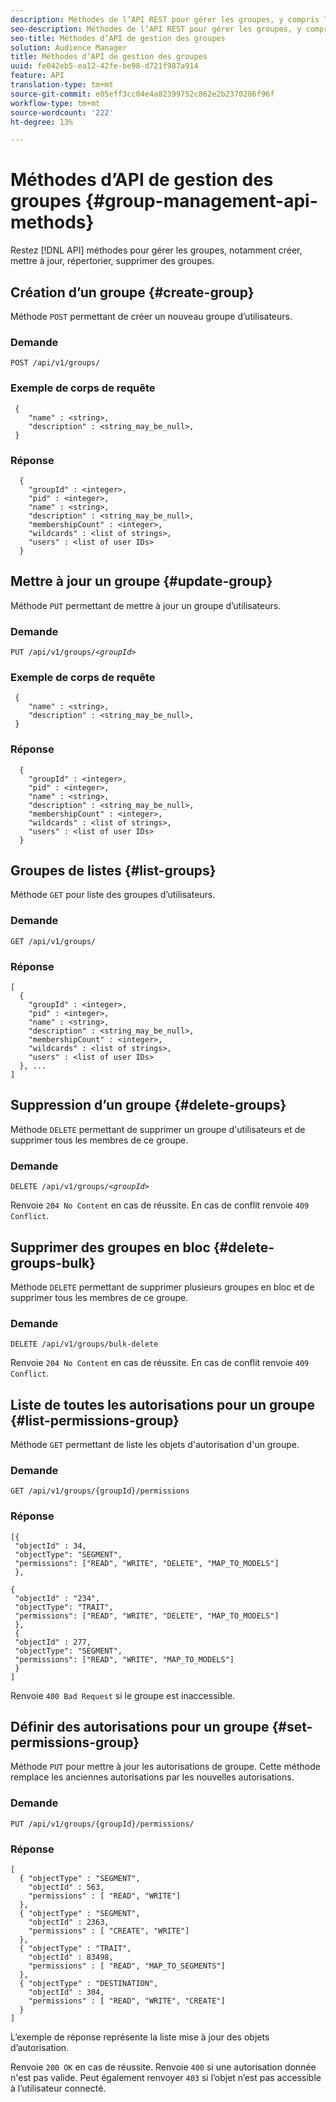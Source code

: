 ```yaml
---
description: Méthodes de l’API REST pour gérer les groupes, y compris la création, la mise à jour, la liste et la suppression de groupes.
seo-description: Méthodes de l’API REST pour gérer les groupes, y compris la création, la mise à jour, la liste et la suppression de groupes.
seo-title: Méthodes d’API de gestion des groupes
solution: Audience Manager
title: Méthodes d’API de gestion des groupes
uuid: fe042eb5-ea12-42fe-be98-d721f987a914
feature: API
translation-type: tm+mt
source-git-commit: e05eff3cc04e4a82399752c862e2b2370286f96f
workflow-type: tm+mt
source-wordcount: '222'
ht-degree: 13%

---
```



# Méthodes d’API de gestion des groupes {#group-management-api-methods}

Restez [!DNL API] méthodes pour gérer les groupes, notamment créer, mettre à jour, répertorier, supprimer des groupes.

<!-- c_rest_api_user_man_group.xml -->

## Création d’un groupe {#create-group}

Méthode `POST` permettant de créer un nouveau groupe d’utilisateurs.

<!-- r_rest_api_group_create.xml -->

### Demande

`POST /api/v1/groups/`

### Exemple de corps de requête

```
 {
    "name" : <string>,
    "description" : <string_may_be_null>,
 }
```

### Réponse

```
  {
    "groupId" : <integer>,
    "pid" : <integer>,
    "name" : <string>,
    "description" : <string_may_be_null>,
    "membershipCount" : <integer>,
    "wildcards" : <list of strings>,
    "users" : <list of user IDs>
  }
```

## Mettre à jour un groupe {#update-group}

Méthode `PUT` permettant de mettre à jour un groupe d’utilisateurs.

<!--
r_rest_api_group_update.xml
-->

### Demande

`PUT /api/v1/groups/`*`<groupId>`*

### Exemple de corps de requête

```
 {
    "name" : <string>,
    "description" : <string_may_be_null>,
 }
```

### Réponse

```
  {
    "groupId" : <integer>,
    "pid" : <integer>,
    "name" : <string>,
    "description" : <string_may_be_null>,
    "membershipCount" : <integer>,
    "wildcards" : <list of strings>,
    "users" : <list of user IDs>
  }
```

## Groupes de listes {#list-groups}

Méthode `GET` pour liste des groupes d’utilisateurs.

<!--
r_rest_api_group_list.xml
-->

### Demande

`GET /api/v1/groups/`

### Réponse

```
[
  { 
    "groupId" : <integer>,
    "pid" : <integer>,
    "name" : <string>,
    "description" : <string_may_be_null>,
    "membershipCount" : <integer>,
    "wildcards" : <list of strings>,
    "users" : <list of user IDs>
  }, ...
]
```

## Suppression d’un groupe {#delete-groups}

Méthode `DELETE` permettant de supprimer un groupe d&#39;utilisateurs et de supprimer tous les membres de ce groupe.

<!-- r_rest_api_group_delete.xml -->

### Demande

`DELETE /api/v1/groups/`*`<groupId>`*

Renvoie `204 No Content` en cas de réussite. En cas de conflit renvoie `409 Conflict`.

## Supprimer des groupes en bloc {#delete-groups-bulk}

Méthode `DELETE` permettant de supprimer plusieurs groupes en bloc et de supprimer tous les membres de ce groupe.

<!-- r_rest_api_group_delete_bulk.xml -->

### Demande

`DELETE /api/v1/groups/bulk-delete`

Renvoie `204 No Content` en cas de réussite. En cas de conflit renvoie `409 Conflict`.

## Liste de toutes les autorisations pour un groupe {#list-permissions-group}

Méthode `GET` permettant de liste les objets d&#39;autorisation d&#39;un groupe.

<!-- r_rest_api_perm_list_group.xml -->

### Demande

`GET /api/v1/groups/{groupId}/permissions`

### Réponse

```
[{
 "objectId" : 34,
 "objectType": "SEGMENT",
 "permissions": ["READ", "WRITE", "DELETE", "MAP_TO_MODELS"]
 },

{
 "objectId" : "234",
 "objectType": "TRAIT",
 "permissions": ["READ", "WRITE", "DELETE", "MAP_TO_MODELS"]
 },
 {
 "objectId" : 277,
 "objectType": "SEGMENT",
 "permissions": ["READ", "WRITE", "MAP_TO_MODELS"]
 }
]
```

Renvoie `400 Bad Request` si le groupe est inaccessible.

## Définir des autorisations pour un groupe {#set-permissions-group}

Méthode `PUT` pour mettre à jour les autorisations de groupe. Cette méthode remplace les anciennes autorisations par les nouvelles autorisations.

<!-- r_rest_api_perm_set.xml -->

### Demande

`PUT /api/v1/groups/{groupId}/permissions/`

### Réponse

```
[ 
  { "objectType" : "SEGMENT",
    "objectId" : 563,
    "permissions" : [ "READ", "WRITE"]
  },
  { "objectType" : "SEGMENT",
    "objectId" : 2363,
    "permissions" : [ "CREATE", "WRITE"]
  },
  { "objectType" : "TRAIT",
    "objectId" : 83498,
    "permissions" : [ "READ", "MAP_TO_SEGMENTS"]
  },
  { "objectType" : "DESTINATION",
    "objectId" : 304,
    "permissions" : [ "READ", "WRITE", "CREATE"]
  }
]
```

L’exemple de réponse représente la liste mise à jour des objets d’autorisation.

Renvoie `200 OK` en cas de réussite. Renvoie `400` si une autorisation donnée n&#39;est pas valide. Peut également renvoyer `403` si l’objet n’est pas accessible à l’utilisateur connecté.